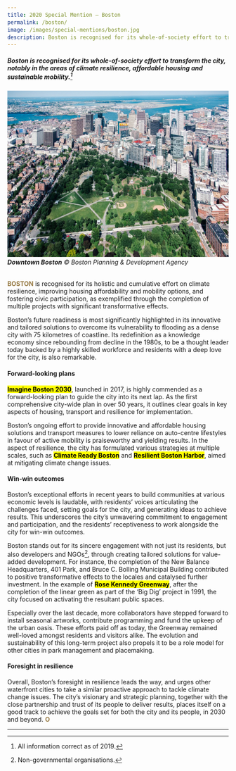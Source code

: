 ```yaml
---
title: 2020 Special Mention — Boston
permalink: /boston/
image: /images/special-mentions/boston.jpg
description: Boston is recognised for its whole-of-society effort to transform the city, notably in the areas of climate resilience, affordable housing and sustainable mobility.
---
```


##### Boston is recognised for its whole-of-society effort to transform the city, notably in the areas of climate resilience, affordable housing and sustainable mobility.[^1]

###### ![Downtown Boston](/images/special-mentions/boston.jpg)**Downtown Boston** © Boston Planning & Development Agency

<b><font color="#967942">BOSTON</font></b> is recognised for its holistic and cumulative effort on climate resilience, improving housing affordability and mobility options, and fostering civic participation, as exemplified through the completion of multiple projects with significant transformative effects. 

Boston’s future readiness is most significantly highlighted in its innovative and tailored solutions to overcome its vulnerability to flooding as a dense city with 75 kilometres of coastline. Its redefinition as a knowledge economy since rebounding from decline in the 1980s, to be a thought leader today backed by a highly skilled workforce and residents with a deep love for the city, is also remarkable.

#### **Forward-looking plans**

**<mark>Imagine Boston 2030</mark>**, launched in 2017, is highly commended as a forward-looking plan to guide the city into its next lap. As the first comprehensive city-wide plan in over 50 years, it outlines clear goals in key aspects of housing, transport and resilience for implementation. 

Boston’s ongoing effort to provide innovative and affordable housing solutions and transport measures to lower reliance on auto-centre lifestyles in favour of active mobility is praiseworthy and yielding results. In the aspect of resilience, the city has formulated various strategies at multiple scales, such as **<mark>Climate Ready Boston</mark>** and **<mark>Resilient Boston Harbor</mark>**, aimed at mitigating climate change issues.

#### **Win-win outcomes**

Boston’s exceptional efforts in recent years to build communities at various economic levels is laudable, with residents’ voices articulating the challenges faced, setting goals for the city, and generating ideas to achieve results. This underscores the city’s unwavering commitment to engagement and participation, and the residents’ receptiveness to work alongside the city for win-win outcomes.

Boston stands out for its sincere engagement with not just its residents, but also developers and NGOs[^2], through creating tailored solutions for value-added development. For instance, the completion of the New Balance Headquarters, 401 Park, and Bruce C. Bolling Municipal Building contributed to positive transformative effects to the locales and catalysed further investment. In the example of **<mark>Rose Kennedy Greenway</mark>**, after the completion of the linear green as part of the ‘Big Dig’ project in 1991, the city focused on activating the resultant public spaces. 

Especially over the last decade, more collaborators have stepped forward to install seasonal artworks, contribute programming and fund the upkeep of the urban oasis. These efforts paid off as today, the Greenway remained well-loved amongst residents and visitors alike. The evolution and sustainability of this long-term project also propels it to be a role model for other cities in park management and placemaking.

#### **Foresight in resilience**

Overall, Boston’s foresight in resilience leads the way, and urges other waterfront cities to take a similar proactive approach to tackle climate change issues. The city’s visionary and strategic planning, together with the close partnership and trust of its people to deliver results, places itself on a good track to achieve the goals set for both the city and its people, in 2030 and beyond. **<font color="#967942">O</font>** 

---

[^1]: All information correct as of 2019.
[^2]: Non-governmental organisations.
